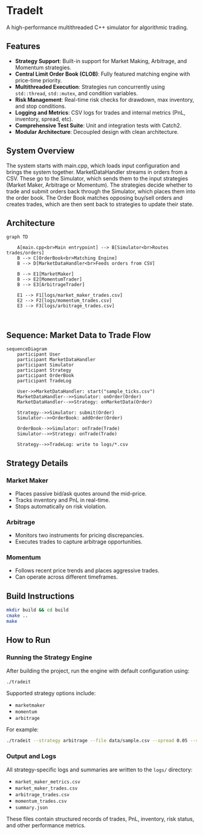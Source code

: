 # TradeIt

A high-performance multithreaded C++ simulator for algorithmic trading.

## Features

- **Strategy Support**: Built-in support for Market Making, Arbitrage, and Momentum strategies.
- **Central Limit Order Book (CLOB)**: Fully featured matching engine with price-time priority.
- **Multithreaded Execution**: Strategies run concurrently using `std::thread`, `std::mutex`, and condition variables.
- **Risk Management**: Real-time risk checks for drawdown, max inventory, and stop conditions.
- **Logging and Metrics**: CSV logs for trades and internal metrics (PnL, inventory, spread, etc).
- **Comprehensive Test Suite**: Unit and integration tests with Catch2.
- **Modular Architecture**: Decoupled design with clean architecture.

## System Overview

The system starts with main.cpp, which loads input configuration and brings the system together. MarketDataHandler streams in orders from a CSV. These go to the Simulator, which sends them to the input strategies (Market Maker, Arbitrage or Momentum). The strategies decide whether to trade and submit orders back through the Simulator, which places them into the order book. The Order Book matches opposing buy/sell orders and creates trades, which are then sent back to strategies to update their state.

## Architecture

```mermaid
graph TD

    A[main.cpp<br>Main entrypoint] --> B[Simulator<br>Routes trades/orders]
    B --> C[OrderBook<br>Matching Engine]
    B --> D[MarketDataHandler<br>Feeds orders from CSV]

    B --> E1[MarketMaker]
    B --> E2[MomentumTrader]
    B --> E3[ArbitrageTrader]

    E1 --> F1[logs/market_maker_trades.csv]
    E2 --> F2[logs/momentum_trades.csv]
    E3 --> F3[logs/arbitrage_trades.csv]

    
```
## Sequence: Market Data to Trade Flow

```mermaid
sequenceDiagram
    participant User
    participant MarketDataHandler
    participant Simulator
    participant Strategy
    participant OrderBook
    participant TradeLog

    User->>MarketDataHandler: start("sample_ticks.csv")
    MarketDataHandler-->>Simulator: onOrder(Order)
    MarketDataHandler-->>Strategy: onMarketData(Order)
    
    Strategy-->>Simulator: submit(Order)
    Simulator-->>OrderBook: addOrder(Order)
    
    OrderBook-->>Simulator: onTrade(Trade)
    Simulator-->>Strategy: onTrade(Trade)
    
    Strategy-->>TradeLog: write to logs/*.csv

```

## Strategy Details

### Market Maker

- Places passive bid/ask quotes around the mid-price.
- Tracks inventory and PnL in real-time.
- Stops automatically on risk violation.

### Arbitrage

- Monitors two instruments for pricing discrepancies.
- Executes trades to capture arbitrage opportunities.

### Momentum

- Follows recent price trends and places aggressive trades.
- Can operate across different timeframes.


## Build Instructions

```bash
mkdir build && cd build
cmake ..
make
```

## How to Run

### Running the Strategy Engine

After building the project, run the engine with default configuration using:

```bash
./tradeit
```
Supported strategy options include:

- `marketmaker`
- `momentum`
- `arbitrage`

For example:

```bash
./tradeit --strategy arbitrage --file data/sample.csv --spread 0.05 --size 10 --risk -100
```

### Output and Logs

All strategy-specific logs and summaries are written to the `logs/` directory:

- `market_maker_metrics.csv`
- `market_maker_trades.csv`
- `arbitrage_trades.csv`
- `momentum_trades.csv`
- `summary.json`

These files contain structured records of trades, PnL, inventory, risk status, and other performance metrics.
